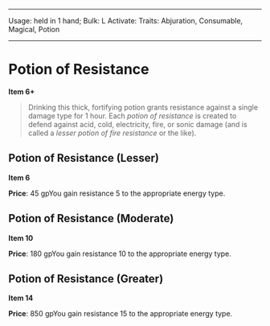 
---
Usage: held in 1 hand;
Bulk: L
Activate: 
Traits: Abjuration, Consumable, Magical, Potion

---

# Potion of Resistance

**Item 6+**

> Drinking this thick, fortifying potion grants resistance against a single damage type for 1 hour. Each *potion of resistance* is created to defend against acid, cold, electricity, fire, or sonic damage (and is called a *lesser potion of fire resistance* or the like).

## Potion of Resistance (Lesser)

**Item 6**

**Price**: 45 gpYou gain resistance 5 to the appropriate energy type.

## Potion of Resistance (Moderate)

**Item 10**

**Price**: 180 gpYou gain resistance 10 to the appropriate energy type.

## Potion of Resistance (Greater)

**Item 14**

**Price**: 850 gpYou gain resistance 15 to the appropriate energy type.
